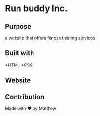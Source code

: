 # Run buddy Inc.

## Purpose
a website that offers fitness training services

## Built with
*HTML
*CSS

## Website


## Contribution
Made with ❤️ by Matthew

